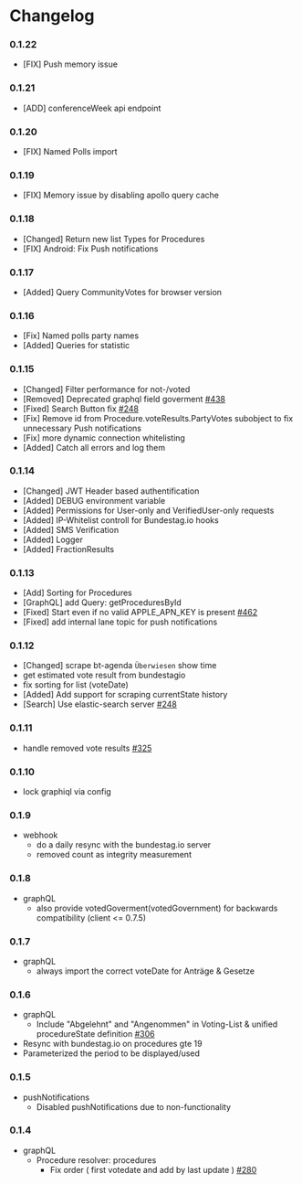 # Changelog

### 0.1.22

- [FIX] Push memory issue

### 0.1.21

- [ADD] conferenceWeek api endpoint

### 0.1.20

- [FIX] Named Polls import

### 0.1.19

- [FIX] Memory issue by disabling apollo query cache

### 0.1.18

- [Changed] Return new list Types for Procedures
- [FIX] Android: Fix Push notifications

### 0.1.17

- [Added] Query CommunityVotes for browser version

### 0.1.16

- [Fix] Named polls party names
- [Added] Queries for statistic

### 0.1.15

- [Changed] Filter performance for not-/voted
- [Removed] Deprecated graphql field goverment [#438](https://github.com/demokratie-live/democracy-client/issues/438)
- [Fixed] Search Button fix [#248](https://github.com/demokratie-live/democracy-client/issues/248)
- [Fix] Remove id from Procedure.voteResults.PartyVotes subobject to fix unnecessary Push notifications
- [Fix] more dynamic connection whitelisting
- [Added] Catch all errors and log them

### 0.1.14

- [Changed] JWT Header based authentification
- [Added] DEBUG environment variable
- [Added] Permissions for User-only and VerifiedUser-only requests
- [Added] IP-Whitelist controll for Bundestag.io hooks
- [Added] SMS Verification
- [Added] Logger
- [Added] FractionResults

### 0.1.13

- [Add] Sorting for Procedures
- [GraphQL] add Query: getProceduresById
- [Fixed] Start even if no valid APPLE_APN_KEY is present [#462](https://github.com/demokratie-live/democracy-client/issues/462)
- [Fixed] add internal lane topic for push notifications

### 0.1.12

- [Changed] scrape bt-agenda `Überwiesen` show time
- get estimated vote result from bundestagio
- fix sorting for list (voteDate)
- [Added] Add support for scraping currentState history
- [Search] Use elastic-search server [#248](https://github.com/demokratie-live/democracy-client/issues/248)

### 0.1.11

- handle removed vote results [#325](https://github.com/demokratie-live/democracy-client/issues/325)

### 0.1.10

- lock graphiql via config

### 0.1.9

- webhook
  - do a daily resync with the bundestag.io server
  - removed count as integrity measurement

### 0.1.8

- graphQL
  - also provide votedGoverment(votedGovernment) for backwards compatibility (client <= 0.7.5)

### 0.1.7

- graphQL
  - always import the correct voteDate for Anträge & Gesetze

### 0.1.6

- graphQL
  - Include "Abgelehnt" and "Angenommen" in Voting-List & unified procedureState definition [#306](https://github.com/demokratie-live/democracy-client/issues/306)
- Resync with bundestag.io on procedures gte 19
- Parameterized the period to be displayed/used

### 0.1.5

- pushNotifications
  - Disabled pushNotifications due to non-functionality

### 0.1.4

- graphQL
  - Procedure resolver: procedures
    - Fix order ( first votedate and add by last update ) [#280](https://github.com/demokratie-live/democracy-client/issues/280)
